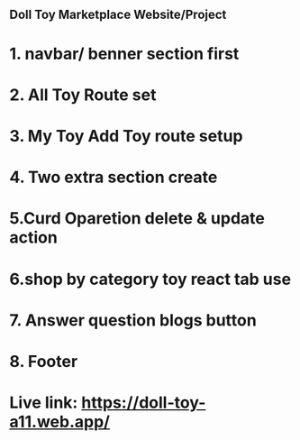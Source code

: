 ## Doll Toy Marketplace Website/Project

# 1. navbar/ benner section first
# 2. All Toy Route set
# 3. My Toy Add Toy route setup
# 4. Two extra section create
# 5.Curd Oparetion delete & update action
# 6.shop by category toy react tab use
# 7. Answer question blogs button 
# 8. Footer
#
#   Live link: https://doll-toy-a11.web.app/